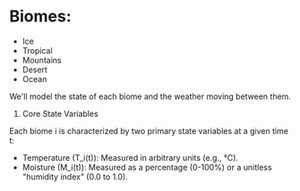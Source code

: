 # Biomes:

* Ice 
* Tropical
* Mountains
* Desert
* Ocean

We'll model the state of each biome and the weather moving between them.

1. Core State Variables

Each biome i is characterized by two primary state variables at a given time t:

* Temperature (T_i(t)): Measured in arbitrary units (e.g., °C).
* Moisture (M_i(t)): Measured as a percentage (0-100%) or a unitless "humidity index" (0.0 to 1.0).
